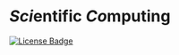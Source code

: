 # *Sci*entific *Co*mputing

[![License Badge](https://img.shields.io/github/license/Computational-Applied-Mechanics/scico)](LICENSE.md)
